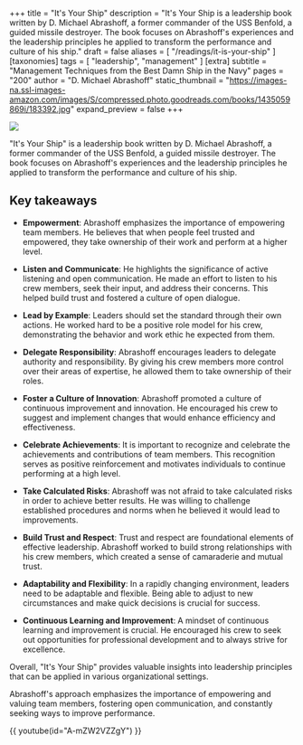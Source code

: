 +++
title = "It's Your Ship"
description = "It's Your Ship is a leadership book written by D. Michael Abrashoff, a former commander of the USS Benfold, a guided missile destroyer. The book focuses on Abrashoff's experiences and the leadership principles he applied to transform the performance and culture of his ship."
draft = false
aliases = [ "/readings/it-is-your-ship" ]
[taxonomies]
tags = [ "leadership", "management" ]
[extra]
subtitle = "Management Techniques from the Best Damn Ship in the Navy"
pages = "200"
author = "D. Michael Abrashoff"
static_thumbnail = "https://images-na.ssl-images-amazon.com/images/S/compressed.photo.goodreads.com/books/1435059869i/183392.jpg"
expand_preview = false
+++

<img border="0" src="https://images-na.ssl-images-amazon.com/images/S/compressed.photo.goodreads.com/books/1435059869i/183392.jpg" >

<!-- more -->

"It's Your Ship" is a leadership book written by D. Michael Abrashoff, a former commander of the USS Benfold, a guided missile destroyer. The book focuses on Abrashoff's experiences and the leadership principles he applied to transform the performance and culture of his ship.

## Key takeaways

- **Empowerment**: Abrashoff emphasizes the importance of empowering team members. He believes that when people feel trusted and empowered, they take ownership of their work and perform at a higher level.

- **Listen and Communicate**: He highlights the significance of active listening and open communication. He made an effort to listen to his crew members, seek their input, and address their concerns. This helped build trust and fostered a culture of open dialogue.

- **Lead by Example**: Leaders should set the standard through their own actions. He worked hard to be a positive role model for his crew, demonstrating the behavior and work ethic he expected from them.

- **Delegate Responsibility**: Abrashoff encourages leaders to delegate authority and responsibility. By giving his crew members more control over their areas of expertise, he allowed them to take ownership of their roles.

- **Foster a Culture of Innovation**: Abrashoff promoted a culture of continuous improvement and innovation. He encouraged his crew to suggest and implement changes that would enhance efficiency and effectiveness.

- **Celebrate Achievements**: It is important to recognize and celebrate the achievements and contributions of team members. This recognition serves as positive reinforcement and motivates individuals to continue performing at a high level.

- **Take Calculated Risks**: Abrashoff was not afraid to take calculated risks in order to achieve better results. He was willing to challenge established procedures and norms when he believed it would lead to improvements.

- **Build Trust and Respect**: Trust and respect are foundational elements of effective leadership. Abrashoff worked to build strong relationships with his crew members, which created a sense of camaraderie and mutual trust.

- **Adaptability and Flexibility**: In a rapidly changing environment, leaders need to be adaptable and flexible. Being able to adjust to new circumstances and make quick decisions is crucial for success.

- **Continuous Learning and Improvement**: A mindset of continuous learning and improvement is crucial. He encouraged his crew to seek out opportunities for professional development and to always strive for excellence.

Overall, "It's Your Ship" provides valuable insights into leadership principles that can be applied in various organizational settings.

Abrashoff's approach emphasizes the importance of empowering and valuing team members, fostering open communication, and constantly seeking ways to improve performance.

{{ youtube(id="A-mZW2VZZgY") }}
